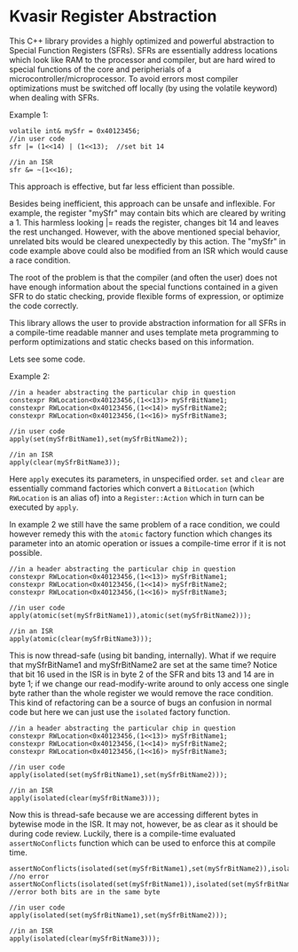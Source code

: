 # Kvasir Register Abstraction

This C++ library provides a highly optimized and powerful abstraction to Special Function Registers (SFRs). 
SFRs are essentially address locations which look like RAM to the processor and compiler, but are hard wired to 
special functions of the core and peripherials of a microcontroller/microprocessor. To avoid errors most compiler 
optimizations must be switched off locally (by using the volatile keyword) when dealing with SFRs. 

Example 1:

    volatile int& mySfr = 0x40123456;
    //in user code
    sfr |= (1<<14) | (1<<13);  //set bit 14
    
    //in an ISR
    sfr &= ~(1<<16);

This approach is effective, but far less efficient than possible.

Besides being inefficient, this approach can be unsafe and inflexible. For example, the register "mySfr" may contain bits which are cleared by writing a 1. This harmless looking |= reads the register, changes bit 14 and leaves the rest unchanged. However, with the above mentioned special behavior, unrelated bits would be cleared unexpectedly by this action. The "mySfr" in code example above could also be modified from an ISR which would cause a race condition. 

The root of the problem is that the compiler (and often the user) does not have enough information about the special functions contained in a given SFR to do static checking, provide flexible forms of expression, or optimize the code correctly.

This library allows the user to provide abstraction information for all SFRs in a compile-time readable manner and uses template meta programming to perform optimizations and static checks based on this information. 

Lets see some code.

Example 2:

    //in a header abstracting the particular chip in question
    constexpr RWLocation<0x40123456,(1<<13)> mySfrBitName1;
    constexpr RWLocation<0x40123456,(1<<14)> mySfrBitName2;
    constexpr RWLocation<0x40123456,(1<<16)> mySfrBitName3;
    
    //in user code
    apply(set(mySfrBitName1),set(mySfrBitName2));
    
    //in an ISR
    apply(clear(mySfrBitName3));

Here `apply` executes its parameters, in unspecified order. `set` and `clear` are essentially command factories which convert a `BitLocation` (which `RWLocation` is an alias of) into a `Register::Action` which in turn can be executed by `apply`. 

In example 2 we still have the same problem of a race condition, we could however remedy this with the `atomic` factory function which changes its parameter into an atomic operation or issues a compile-time error if it is not possible. 

    //in a header abstracting the particular chip in question
    constexpr RWLocation<0x40123456,(1<<13)> mySfrBitName1;
    constexpr RWLocation<0x40123456,(1<<14)> mySfrBitName2;
    constexpr RWLocation<0x40123456,(1<<16)> mySfrBitName3;
    
    //in user code
    apply(atomic(set(mySfrBitName1)),atomic(set(mySfrBitName2)));
    
    //in an ISR
    apply(atomic(clear(mySfrBitName3)));

This is now thread-safe (using bit banding, internally). What if we require that mySfrBitName1 and mySfrBitName2 are set at the same time? Notice that bit 16 used in the ISR is in byte 2 of the SFR and bits 13 and 14 are in byte 1; if we change our read-modify-write around to only access one single byte rather than the whole register we would remove the race condition. This kind of refactoring can be a source of bugs an confusion in normal code but here we can just use the `isolated` factory function. 

    //in a header abstracting the particular chip in question
    constexpr RWLocation<0x40123456,(1<<13)> mySfrBitName1;
    constexpr RWLocation<0x40123456,(1<<14)> mySfrBitName2;
    constexpr RWLocation<0x40123456,(1<<16)> mySfrBitName3;
    
    //in user code
    apply(isolated(set(mySfrBitName1),set(mySfrBitName2)));
    
    //in an ISR
    apply(isolated(clear(mySfrBitName3)));

Now this is thread-safe because we are accessing different bytes in bytewise mode in the ISR. It may not, however, be as clear as it should be during code review. Luckily, there is a compile-time evaluated `assertNoConflicts` function which can be used to enforce this at compile time. 

    assertNoConflicts(isolated(set(mySfrBitName1),set(mySfrBitName2)),isolated(clear(mySfrBitName3))); //no error
    assertNoConflicts(isolated(set(mySfrBitName1)),isolated(set(mySfrBitName2))); //error both bits are in the same byte
    
    //in user code
    apply(isolated(set(mySfrBitName1),set(mySfrBitName2)));
    
    //in an ISR
    apply(isolated(clear(mySfrBitName3)));
